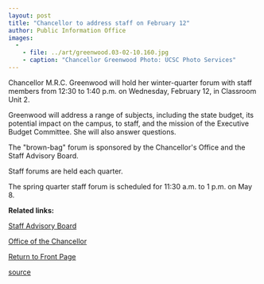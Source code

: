 ```yaml
---
layout: post
title: "Chancellor to address staff on February 12"
author: Public Information Office
images:
  -
    - file: ../art/greenwood.03-02-10.160.jpg
    - caption: "Chancellor Greenwood Photo: UCSC Photo Services"
---
```


Chancellor M.R.C. Greenwood will hold her winter-quarter forum with staff members from 12:30 to 1:40 p.m. on Wednesday, February 12, in Classroom Unit 2.

Greenwood will address a range of subjects, including the state budget, its potential impact on the campus, to staff, and the mission of the Executive Budget Committee. She will also answer questions.

The "brown-bag" forum is sponsored by the Chancellor's Office and the Staff Advisory Board.

Staff forums are held each quarter.

The spring quarter staff forum is scheduled for 11:30 a.m. to 1 p.m. on May 8.

**Related links:**

[ Staff Advisory Board][1]

[Office of the Chancellor][2]

  

[Return to Front Page][3]

[1]: http://sab.ucsc.edu/
[2]: http://www.ucsc.edu/administration/office-chancellor.asp
[3]: http://currents.ucsc.edu/

[source](http://www1.ucsc.edu/currents/02-03/02-10/forum.html "Permalink to forum")
